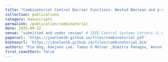 ```yaml
---
title: "Combinatorial Control Barrier Functions: Nested Boolean and p-choose-r Compositions of Safety Constraints"
collection: publications
category: manuscripts
permalink: /publication/combinatorial
date: 2025-09-12
venue: "submitted and under review" # IEEE Control Systems Letters (L-CSS)
paperurl: 'https://joonlee16.github.io/files/combinatorial.pdf'
bibtexurl: 'https://joonlee16.github.io/files/combinatorial.bib'
authors: "Pio Ong, Haejoon Lee, Tamas G Molnar ,Dimitra Panagou, Aaron Ames"
first_coauthors: false
---
```

